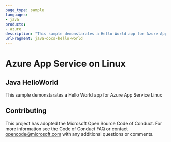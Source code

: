 ```yaml
---
page_type: sample
languages:
- java
products:
- azure
description: "This sample demonstarates a Hello World app for Azure App Service Linux"
urlFragment: java-docs-hello-world
---
```


# Azure App Service on Linux

## Java HelloWorld

This sample demonstarates a Hello World app for Azure App Service Linux

## Contributing

This project has adopted the Microsoft Open Source Code of Conduct. For more information see the Code of Conduct FAQ or contact opencode@microsoft.com with any additional questions or comments.
